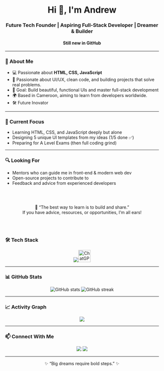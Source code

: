 <!-- Profile Banner -->

<h1 align="center">Hi 👋, I'm Andrew</h1>
<h3 align="center">Future Tech Founder | Aspiring Full-Stack Developer | Dreamer & Builder </h3>
<h4 align="center">Still new in GitHub</h4>

---

### 🚀 About Me
- 💻 Passionate about **HTML, CSS, JavaScript** 
- 🧠 Passionate about UI/UX, clean code, and building projects that solve real problems.
- 🎯 Goal: Build beautiful, functional UIs and master full-stack development
- 🌍 Based in Cameroon, aiming to learn from developers worldwide.
- 🛠 Future Inovator

---
### 🚀 Current Focus
- Learning HTML, CSS, and JavaScript deeply but alone
- Designing 5 unique UI templates from my ideas (1/5 done ✅)
- Preparing for A Level Exams (then full coding grind)

---

### 🔍 Looking For
- Mentors who can guide me in front-end & modern web dev
- Open-source projects to contribute to
- Feedback and advice from experienced developers

<br><br>

<p align="center">
  💬 “The best way to learn is to build and share.” <br>
  If you have advice, resources, or opportunities, I’m all ears!
</p>

<br><br>

### 🛠 Tech Stack
<p align="center">
  <img src="https://skillicons.dev/icons?i=html,css,js,github,vscode" /><img src="https://upload.wikimedia.org/wikipedia/commons/a/aa/ChatGPT-Logo-2022.svg" alt="ChatGPT" width="40" height="40" />
</p>

-----

### 📊 GitHub Stats
<p align="center">
  <img src="https://github-readme-stats.vercel.app/api?username=DrewIt273&show_icons=true&theme=tokyonight" alt="GitHub stats" />
  <img src="https://github-readme-streak-stats.herokuapp.com/?user=DrewIt273&theme=tokyonight" alt="GitHub streak" />
</p>

---

### 📈 Activity Graph
<p align="center">
  <img src="https://github-readme-activity-graph.vercel.app/graph?username=DrewIt273&theme=react-dark" />
</p>

---

### 📫 Connect With Me
<p align="center">
  <a href="https://github.com/DrewIt273"><img src="https://img.shields.io/badge/GitHub-DrewIt273-black?style=for-the-badge&logo=github"></a>
  <a href="#"><img src="https://img.shields.io/badge/Email-Coming%20Soon-red?style=for-the-badge&logo=gmail"></a>
</p>

---

<p align="center">✨ “Big dreams require bold steps.” ✨</p>
